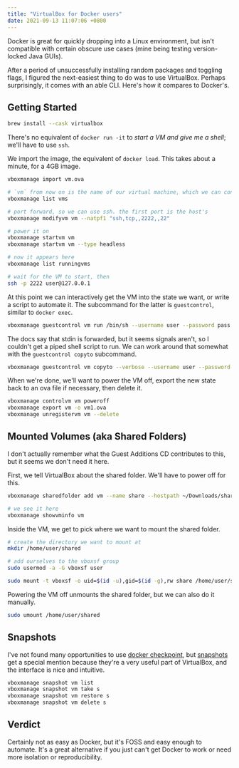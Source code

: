 ```yaml
---
title: "VirtualBox for Docker users"
date: 2021-09-13 11:07:06 +0800
---
```


Docker is great for quickly dropping into a Linux environment, but isn't compatible with certain obscure use cases (mine being testing version-locked Java GUIs).

After a period of unsuccessfully installing random packages and toggling flags, I figured the next-easiest thing to do was to use VirtualBox.
Perhaps surprisingly, it comes with an able CLI.
Here's how it compares to Docker's.

## Getting Started

```sh
brew install --cask virtualbox
```

There's no equivalent of `docker run -it` to _start a VM and give me a shell_; we'll have to use `ssh`.

<!--
https://www.howtogeek.com/122641/how-to-forward-ports-to-a-virtual-machine-and-use-it-as-a-server/
https://dev.to/developertharun/easy-way-to-ssh-into-virtualbox-machine-any-os-just-x-steps-5d9i
-->

We import the image, the equivalent of `docker load`. This takes about a minute, for a 4GB image.

```sh
vboxmanage import vm.ova

# `vm` from now on is the name of our virtual machine, which we can confirm with
vboxmanage list vms

# port forward, so we can use ssh. the first port is the host's
vboxmanage modifyvm vm --natpf1 "ssh,tcp,,2222,,22"

# power it on
vboxmanage startvm vm
vboxmanage startvm vm --type headless

# now it appears here
vboxmanage list runningvms

# wait for the VM to start, then
ssh -p 2222 user@127.0.0.1
```

At this point we can interactively get the VM into the state we want, or write a script to automate it. The subcommand for the latter is `guestcontrol`, similar to `docker exec`.

<!--
https://apple.stackexchange.com/questions/354985/best-way-to-run-shell-commands-on-virtualbox-guest
-->

```sh
vboxmanage guestcontrol vm run /bin/sh --username user --password pass --verbose --wait-stdout --wait-stderr -- -c "echo test"
```

The docs say that stdin is forwarded, but it seems signals aren't, so I couldn't get a piped shell script to run. We can work around that somewhat with the `guestcontrol copyto` subcommand.

```sh
vboxmanage guestcontrol vm copyto --verbose --username user --password pass host-dir --target-directory /home/vm
```

<!-- https://stackoverflow.com/questions/36662679/is-there-a-workaround-to-copy-files-to-a-vm -->

When we're done, we'll want to power the VM off, export the new state back to an ova file if necessary, then delete it.

```sh
vboxmanage controlvm vm poweroff
vboxmanage export vm -o vm1.ova
vboxmanage unregistervm vm --delete
```

## Mounted Volumes (aka Shared Folders)

<!--
https://askubuntu.com/questions/161759/how-to-access-a-shared-folder-in-virtualbox
https://ryansechrest.com/2012/10/permanently-share-a-folder-between-host-mac-and-guest-linux-os-using-virtualbox/
-->

I don't actually remember what the Guest Additions CD contributes to this, but it seems we don't need it here.

First, we tell VirtualBox about the shared folder. We'll have to power off for this.

```sh
vboxmanage sharedfolder add vm --name share --hostpath ~/Downloads/shared

# we see it here
vboxmanage showvminfo vm
```

Inside the VM, we get to pick where we want to mount the shared folder.

```sh
# create the directory we want to mount at
mkdir /home/user/shared

# add ourselves to the vboxsf group
sudo usermod -a -G vboxsf user

sudo mount -t vboxsf -o uid=$(id -u),gid=$(id -g),rw share /home/user/shared  
```

Powering the VM off unmounts the shared folder, but we can also do it manually.

```sh
sudo umount /home/user/shared
```

## Snapshots

I've not found many opportunities to use [docker checkpoint](https://docs.docker.com/engine/reference/commandline/checkpoint/), but [snapshots](https://docs.oracle.com/en/virtualization/virtualbox/6.0/user/vboxmanage-snapshot.html) get a special mention because they're a very useful part of VirtualBox, and the interface is nice and intuitive.

```sh
vboxmanage snapshot vm list
vboxmanage snapshot vm take s
vboxmanage snapshot vm restore s
vboxmanage snapshot vm delete s
```

## Verdict

Certainly not as easy as Docker, but it's FOSS and easy enough to automate. It's a great alternative if you just can't get Docker to work or need more isolation or reproducibility.

<!-- https://superuser.com/questions/584100/why-should-i-use-vagrant-instead-of-just-virtualbox -->
